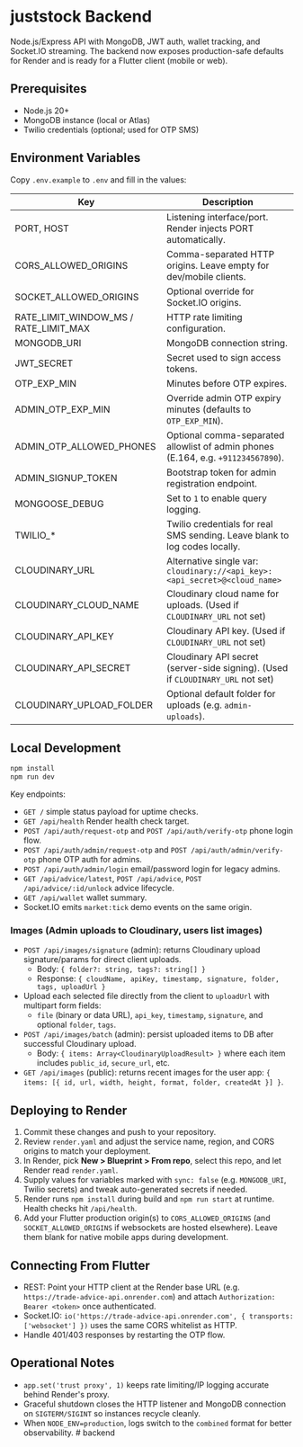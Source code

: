 ﻿# juststock Backend

Node.js/Express API with MongoDB, JWT auth, wallet tracking, and Socket.IO streaming. The backend now exposes production-safe defaults for Render and is ready for a Flutter client (mobile or web).

## Prerequisites

- Node.js 20+
- MongoDB instance (local or Atlas)
- Twilio credentials (optional; used for OTP SMS)

## Environment Variables

Copy `.env.example` to `.env` and fill in the values:

| Key | Description |
| --- | --- |
| PORT, HOST | Listening interface/port. Render injects PORT automatically. |
| CORS_ALLOWED_ORIGINS | Comma-separated HTTP origins. Leave empty for dev/mobile clients. |
| SOCKET_ALLOWED_ORIGINS | Optional override for Socket.IO origins. |
| RATE_LIMIT_WINDOW_MS / RATE_LIMIT_MAX | HTTP rate limiting configuration. |
| MONGODB_URI | MongoDB connection string. |
| JWT_SECRET | Secret used to sign access tokens. |
| OTP_EXP_MIN | Minutes before OTP expires. |
| ADMIN_OTP_EXP_MIN | Override admin OTP expiry minutes (defaults to `OTP_EXP_MIN`). |
| ADMIN_OTP_ALLOWED_PHONES | Optional comma-separated allowlist of admin phones (E.164, e.g. `+911234567890`). |
| ADMIN_SIGNUP_TOKEN | Bootstrap token for admin registration endpoint. |
| MONGOOSE_DEBUG | Set to `1` to enable query logging. |
| TWILIO_* | Twilio credentials for real SMS sending. Leave blank to log codes locally. |
| CLOUDINARY_URL | Alternative single var: `cloudinary://<api_key>:<api_secret>@<cloud_name>` |
| CLOUDINARY_CLOUD_NAME | Cloudinary cloud name for uploads. (Used if `CLOUDINARY_URL` not set) |
| CLOUDINARY_API_KEY | Cloudinary API key. (Used if `CLOUDINARY_URL` not set) |
| CLOUDINARY_API_SECRET | Cloudinary API secret (server-side signing). (Used if `CLOUDINARY_URL` not set) |
| CLOUDINARY_UPLOAD_FOLDER | Optional default folder for uploads (e.g. `admin-uploads`). |

## Local Development

```bash
npm install
npm run dev
```

Key endpoints:
- `GET /` simple status payload for uptime checks.
- `GET /api/health` Render health check target.
- `POST /api/auth/request-otp` and `POST /api/auth/verify-otp` phone login flow.
- `POST /api/auth/admin/request-otp` and `POST /api/auth/admin/verify-otp` phone OTP auth for admins.
- `POST /api/auth/admin/login` email/password login for legacy admins.
- `GET /api/advice/latest`, `POST /api/advice`, `POST /api/advice/:id/unlock` advice lifecycle.
- `GET /api/wallet` wallet summary.
- Socket.IO emits `market:tick` demo events on the same origin.

### Images (Admin uploads to Cloudinary, users list images)

- `POST /api/images/signature` (admin): returns Cloudinary upload signature/params for direct client uploads.
  - Body: `{ folder?: string, tags?: string[] }`
  - Response: `{ cloudName, apiKey, timestamp, signature, folder, tags, uploadUrl }`
- Upload each selected file directly from the client to `uploadUrl` with multipart form fields:
  - `file` (binary or data URL), `api_key`, `timestamp`, `signature`, and optional `folder`, `tags`.
- `POST /api/images/batch` (admin): persist uploaded items to DB after successful Cloudinary upload.
  - Body: `{ items: Array<CloudinaryUploadResult> }` where each item includes `public_id`, `secure_url`, etc.
- `GET /api/images` (public): returns recent images for the user app: `{ items: [{ id, url, width, height, format, folder, createdAt }] }`.

## Deploying to Render

1. Commit these changes and push to your repository.
2. Review `render.yaml` and adjust the service name, region, and CORS origins to match your deployment.
3. In Render, pick **New > Blueprint > From repo**, select this repo, and let Render read `render.yaml`.
4. Supply values for variables marked with `sync: false` (e.g. `MONGODB_URI`, Twilio secrets) and tweak auto-generated secrets if needed.
5. Render runs `npm install` during build and `npm run start` at runtime. Health checks hit `/api/health`.
6. Add your Flutter production origin(s) to `CORS_ALLOWED_ORIGINS` (and `SOCKET_ALLOWED_ORIGINS` if websockets are hosted elsewhere). Leave them blank for native mobile apps during development.

## Connecting From Flutter

- REST: Point your HTTP client at the Render base URL (e.g. `https://trade-advice-api.onrender.com`) and attach `Authorization: Bearer <token>` once authenticated.
- Socket.IO: `io('https://trade-advice-api.onrender.com', { transports: ['websocket'] })` uses the same CORS whitelist as HTTP.
- Handle 401/403 responses by restarting the OTP flow.

## Operational Notes

- `app.set('trust proxy', 1)` keeps rate limiting/IP logging accurate behind Render's proxy.
- Graceful shutdown closes the HTTP listener and MongoDB connection on `SIGTERM/SIGINT` so instances recycle cleanly.
- When `NODE_ENV=production`, logs switch to the `combined` format for better observability.
#   b a c k e n d 
 
 

